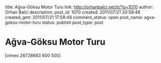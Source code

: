 title: Ağva-Göksu Motor Turu
link: http://orhanbalci.net/tr/?p=1070
author: Orhan Balci
description: 
post_id: 1070
created: 2011/07/21 20:58:48
created_gmt: 2011/07/21 17:58:48
comment_status: open
post_name: agva-goksu-motor-turu
status: publish
post_type: post

# Ağva-Göksu Motor Turu

[vimeo 26728683 600 500]